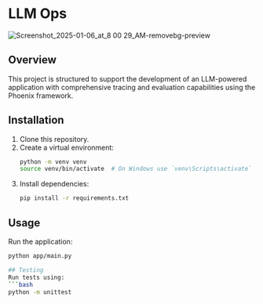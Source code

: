 # LLM Ops

![Screenshot_2025-01-06_at_8 00 29_AM-removebg-preview](https://github.com/user-attachments/assets/dc72d510-0304-4bd8-af5f-d77233c6a26c)

## Overview
This project is structured to support the development of an LLM-powered application with comprehensive tracing and evaluation capabilities using the Phoenix framework.

## Installation
1. Clone this repository.
2. Create a virtual environment:
   ```bash
   python -m venv venv
   source venv/bin/activate  # On Windows use `venv\Scripts\activate`
3. Install dependencies:
   ```bash
   pip install -r requirements.txt


## Usage
Run the application:
   ```bash
   python app/main.py

## Testing
Run tests using:
   ```bash
   python -m unittest


